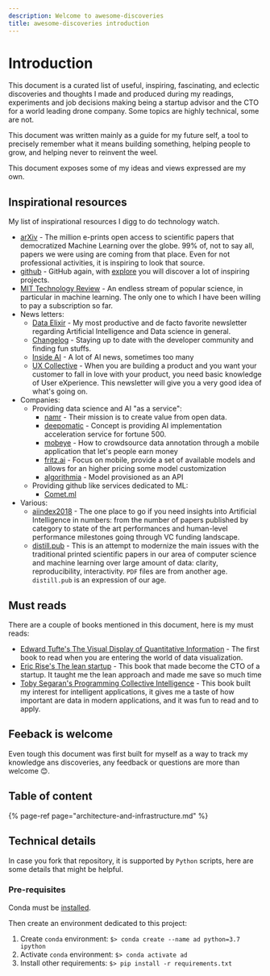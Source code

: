 ```yaml
---
description: Welcome to awesome-discoveries
title: awesome-discoveries introduction
---
```


# Introduction

This document is a curated list of useful, inspiring, fascinating, and eclectic discoveries and thoughts I made and produced during my readings, experiments and job decisions making being a startup advisor and the CTO for a world leading drone company. Some topics are highly technical, some are not.

This document was written mainly as a guide for my future self, a tool to precisely remember what it means building something, helping people to grow, and helping never to reinvent the weel.

This document exposes some of my ideas and views expressed are my own.

## Inspirational resources

My list of inspirational resources I digg to do technology watch.

* [arXiv](https://arxiv.org/) - The million e-prints open access to scientific papers that democratized Machine Learning over the globe. 99% of, not to say all, papers we were using are coming from that place. Even for not professional activities, it is inspiring to look that source.
* [github](https://www.github.com) - GitHub again, with [explore](https://github.com/explore) you will discover a lot of inspiring projects.
* [MIT Technology Review](https://www.technologyreview.com/) - An endless stream of popular science, in particular in machine learning. The only one to which I have been willing to pay a subscription so far.
* News letters:
  * [Data Elixir](https://dataelixir.com/) - My most productive and de facto favorite newsletter regarding Artificial Intelligence and Data science in general.
  * [Changelog](https://changelog.com/weekly) - Staying up to date with the developer community and finding fun stuffs.
  * [Inside AI](https://inside.com/ai) - A lot of AI news, sometimes too many
  * [UX Collective](https://newsletter.uxdesign.cc/) - When you are building a product and you want your customer to fall in love with your product, you need basic knowledge of User eXperience. This newsletter will give you a very good idea of what's going on.
* Companies:
  * Providing data science and AI "as a service":
    * [namr](https://namr.com/) - Their mission is to create value from open data.
    * [deepomatic](https://www.deepomatic.com/) - Concept is providing AI implementation acceleration service for fortune 500.
    * [mobeye](https://www.mobeye-app.com/en/home) - How to crowdsource data annotation through a mobile application that let's people earn money
    * [fritz.ai](https://www.fritz.ai) - Focus on mobile, provide a set of available models and allows for an higher pricing some model customization
    * [algorithmia](https://algorithmia.com/) - Model provisioned as an API
  * Providing github like services dedicated to ML:
    * [Comet.ml](https://comet.ml)
* Various:
  * [aiindex2018](http://cdn.aiindex.org/2018/AI%20Index%202018%20Annual%20Report.pdf) - The one place to go if you need insights into Artificial Intelligence in numbers: from the number of papers published by category to state of the art performances and human-level performance milestones going through VC funding landscape.
  * [distill.pub](https://distill.pub/) - This is an attempt to modernize the main issues with the traditional printed scientific papers in our area of computer science and machine learning over large amount of data: clarity, reproducibility, interactivity. `PDF` files are from another age. `distill.pub` is an expression of our age.

## Must reads

There are a couple of books mentioned in this document, here is my must reads:

* [Edward Tufte's The Visual Display of Quantitative Information](https://amzn.to/2ROaWUl) - The first book to read when you are entering the world of data visualization.
* [Eric Rise's The lean startup](https://amzn.to/2RDDf3H) - This book that made become the CTO of a startup. It taught me the lean approach and made me save so much time
* [Toby Segaran's Programming Collective Intelligence](https://amzn.to/2HiJrgc) - This book built my interest for intelligent applications, it gives me a taste of how important are data in modern applications, and it was fun to read and to apply.

## Feeback is welcome

Even tough this document was first built for myself as a way to track my knowledge ans discoveries, any feedback or questions are more than welcome 😊.

## Table of content

{% page-ref page="architecture-and-infrastructure.md" %}

## Technical details

In case you fork that repository, it is supported by `Python` scripts, here are some details that might be helpful.

### Pre-requisites

Conda must be [installed](https://conda.io/projects/conda/en/latest/user-guide/install/index.html#regular-installation).

Then create an environment dedicated to this project:

1. Create `conda` environment: `$> conda create --name ad python=3.7 ipython`
2. Activate `conda` environment: `$> conda activate ad`
3. Install other requirements: `$> pip install -r requirements.txt`

